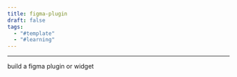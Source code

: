 ```yaml
---
title: figma-plugin
draft: false
tags:
  - "#template"
  - "#learning"
---
```

 
---

build a figma plugin or widget